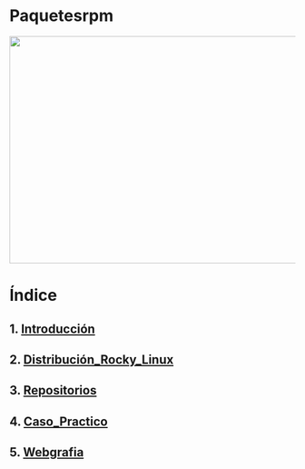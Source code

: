 # Paquetesrpm
<img src="https://www.maquinasvirtuales.eu/ipsoapoo/2014/04/xrpm-package-management-300x257.jpg.pagespeed.ic.DWapK1RIZy.webp" width="600" height="400" />

# Índice

## 1. [Introducción](Introdución.md)
## 2. [Distribución_Rocky_Linux](Distribución_Rocky_Linux.md)
## 3. [Repositorios](Repositorios.md)
## 4. [Caso_Practico](Caso_Practico.md)
## 5. [Webgrafia](Webgrafia.md)
